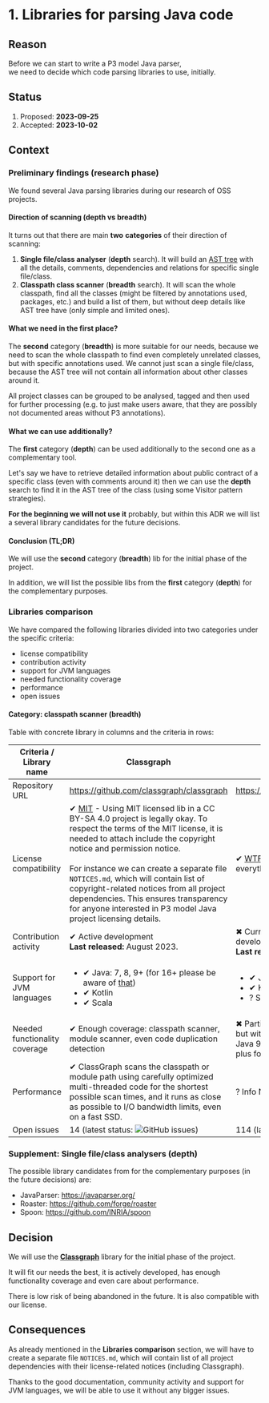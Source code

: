 # 1. Libraries for parsing Java code

## Reason

Before we can start to write a P3 model Java parser,\
we need to decide which code parsing libraries to use, initially.

## Status

1. Proposed: **2023-09-25**
2. Accepted: **2023-10-02**

## Context

### Preliminary findings (research phase)

We found several Java parsing libraries during our research of OSS projects.

#### Direction of scanning (depth vs breadth)

It turns out that there are main **two** **categories** of their direction of scanning:

1. **Single file/class analyser** (**depth** search). It will build an
   [AST tree](https://en.wikipedia.org/wiki/Abstract_syntax_tree)
   with all the details, comments, dependencies and relations for specific single file/class.
2. **Classpath class scanner** (**breadth** search). It will scan the whole classpath,
   find all the classes (might be filtered by annotations used, packages, etc.) and build a list of them,
   but without deep details like AST tree have (only simple and limited ones).

#### What we need in the first place?

The **second** category (**breadth**) is more suitable for our needs, because we need to scan the whole classpath
to find even completely unrelated classes, but with specific annotations used. We cannot just scan a single file/class,
because the AST tree will not contain all information about other classes around it.

All project classes can be grouped to be analysed, tagged and then used for further processing
(e.g. to just make users aware, that they are possibly not documented areas without P3 annotations).

#### What we can use additionally?

The **first** category (**depth**) can be used additionally to the second one as a complementary tool.

Let's say we have to retrieve detailed information about public contract of a specific class (even with comments around
it)
then we can use the **depth** search to find it in the AST tree of the class (using some Visitor pattern strategies).

**For the beginning we will not use it** probably, but within this ADR we will list a several library candidates for the
future decisions.

#### Conclusion (TL;DR)

We will use the **second** category (**breadth**) lib for the initial phase of the project.

In addition, we will list the possible libs from the **first** category (**depth**) for the complementary purposes.

### Libraries comparison

We have compared the following libraries divided into two categories under the specific criteria:

- license compatibility
- contribution activity
- support for JVM languages
- needed functionality coverage
- performance
- open issues

#### Category: classpath scanner (breadth)

Table with concrete library in columns and the criteria in rows:

| Criteria / Library name       | Classgraph                                                                                                                                                                                                                                                                                                                                                                                                                                                                                                                             | Reflections                                                                                                                                                                  |
|-------------------------------|----------------------------------------------------------------------------------------------------------------------------------------------------------------------------------------------------------------------------------------------------------------------------------------------------------------------------------------------------------------------------------------------------------------------------------------------------------------------------------------------------------------------------------------|------------------------------------------------------------------------------------------------------------------------------------------------------------------------------|
| Repository URL                | https://github.com/classgraph/classgraph                                                                                                                                                                                                                                                                                                                                                                                                                                                                                               | https://github.com/ronmamo/reflections                                                                                                                                       |
| License compatibility         | &#10004; [MIT](https://github.com/classgraph/classgraph/blob/latest/LICENSE-ClassGraph.txt) - Using MIT licensed lib in a CC BY-SA 4.0 project is legally okay. To respect the terms of the MIT license, it is needed to attach include the copyright notice and permission notice.<br/><br/> For instance we can create a separate file `NOTICES.md`, which will contain list of copyright-related notices from all project dependencies. This ensures transparency for anyone interested in P3 model Java project licensing details. | &#10004; [WTFPL](https://github.com/ronmamo/reflections/blob/master/COPYING.txt) - No restrictions at all, everything is allowed.                                            |
| Contribution activity         | &#10004; Active development <br/> **Last released:** August 2023.                                                                                                                                                                                                                                                                                                                                                                                                                                                                      | &#10006; Currently **NOT** under active development or maintenance.<br/> **Last released:** October 2021.                                                                    |
| Support for JVM languages     | <ul><li>&#10004; Java: 7, 8, 9+ (for 16+ please be aware of [that](https://github.com/classgraph/classgraph/wiki#running-on-jdk-16))</li><li>&#10004; Kotlin</li><li>&#10004; Scala</li></ul>                                                                                                                                                                                                                                                                                                                                          | <ul><li>&#10004; Java: 8+</li><li>&#10004; Kotlin (some [issues](https://github.com/ronmamo/reflections/issues/270) occurs)</li><li>&#63; Scala: No info available</li></ul> |
| Needed functionality coverage | &#10004; Enough coverage: classpath scanner, module scanner, even code duplication detection                                                                                                                                                                                                                                                                                                                                                                                                                                           | &#10006; Partial coverage: classpath scanner, but without modules (introduced in Java 9), basic API (which might be a plus for the beginners)                                |
| Performance                   | &#10004; ClassGraph scans the classpath or module path using carefully optimized multi-threaded code for the shortest possible scan times, and it runs as close as possible to I/O bandwidth limits, even on a fast SSD.                                                                                                                                                                                                                                                                                                               | &#63; Info N/A                                                                                                                                                               |
| Open issues                   | 14 (latest status: ![GitHub issues](https://img.shields.io/github/issues/classgraph/classgraph.svg))                                                                                                                                                                                                                                                                                                                                                                                                                                   | 114 (latest status: ![GitHub issues](https://img.shields.io/github/issues/ronmamo/reflections.svg))                                                                          |

### Supplement: Single file/class analysers (depth)

The possible library candidates from for the complementary purposes (in the future decisions) are:

- JavaParser: https://javaparser.org/
- Roaster: https://github.com/forge/roaster
- Spoon: https://github.com/INRIA/spoon

## Decision

We will use the **[Classgraph](https://github.com/classgraph/classgraph)** library for the initial phase of the project.

It will fit our needs the best, it is actively developed, has enough functionality coverage and even care about
performance.

There is low risk of being abandoned in the future. It is also compatible with our license.

## Consequences

As already mentioned in the **Libraries comparison** section, we will have to create a separate file `NOTICES.md`,
which will contain list of all project dependencies with their license-related notices (including Classgraph).

Thanks to the good documentation, community activity and support for JVM languages, we will be able to use it without
any bigger issues.
